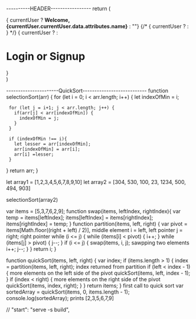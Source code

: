 <!-- Login -----------------
// import React from 'react'; 
// import { connect } from 'react-redux';
// import { updateLoginForm } from '../../actions/loginForm';
// import { login } from '../../actions/currentUser';

// const Login = ({ loginFormData, updateLoginForm, login }) => {
 
//   const handleChange = event => {
//     const { name, value } = event.target
//     const updatedFormInfo = { 
//       ...loginFormData, 
//       [name]: value
//     }
//     updateLoginForm(updatedFormInfo)
//   }

//   const handleSubmit = event => {
//     event.preventDefault()
//     login(loginFormData)
//   }

//   return(
//     <div className="ui container">
//       <div className="row">
//         <div className="col-md-8 col-md-offset-2">
//           <div className="panel panel-default">
//             <div className="panel-body">
//             <form className="ui form" onSubmit={handleSubmit}>
//               <div className="field">
//                 <label>Email:</label>
//                 <input type="text" placeholder="Email" value={loginFormData.email} name="email" onChange={handleChange} required/>
//               </div>
//               <div className="field">
//                 <label>Password:</label>
//                 <input type="password" placeholder="password" value={loginFormData.password} name="password" onChange={handleChange} required />
//               </div>
//               <button type="submit" className="ui button primary">Submit</button>
//             </form>
//             </div>
//           </div>
//         </div>
//       </div>
//     </div>
// }

// const mapStateToProps = state => {
//   return {
//     loginFormData: state.loginForm
//   }
// }

// export default connect(mapStateToProps, { updateLoginForm, login })(Login);












<!-- 
const Header = ({ currentUser }) => {
  if (!currentUser) {
    return <Login />
  } else {
  return(
    <div className="ui secondary pointing menu"> 
      <Link to="/" className="item">
        Home
      </Link>
      <Link to="/lists" className="item">
        Lists
      </Link>
      <div className="">
       <strong>Welcome, {currentUser.currentUser.data.attributes.name}</strong> 
      </div>
      <div className="right menu">
        <Logout />
      </div>
    </div>
  )
  }
} -->













----------HEADER-----------------
return (
    <div className="ui pointer menu">
      { currentUser ? <strong>Welcome, {currentUser.currentUser.data.attributes.name}</strong> : ""}
      {/* { currentUser ? <Logout/> : <Login/> } */}
      { currentUser ? <Logout /> : 
        <div>
          <h1><Link to='/login'>Login</Link> or <Link to='/signup'>Signup</Link></h1>
        </div>
      }
    </div>
  )



  ----------------------QuickSort---------------------------
   function selectionSort(arr) {
   for (let i = 0; i < arr.length; i++) {
     let indexOfMin = i;

     for (let j = i+1; j < arr.length; j++) {
       if(arr[j] < arr[indexOfMin]) {
         indexOfMin = j;
       }
     }

     if (indexOfMin !== i){
       let lesser = arr[indexOfMin];
       arr[indexOfMin] = arr[i];
       arr[i] =lesser;
     }
   }
   return arr;
 }

 let array1 = [1,2,3,4,5,6,7,8,9,10]
 let array2 = [304, 530, 100, 23, 1234, 500, 494, 903]


 selectionSort(array2)

var items = [5,3,7,6,2,9];
function swap(items, leftIndex, rightIndex){
    var temp = items[leftIndex];
    items[leftIndex] = items[rightIndex];
    items[rightIndex] = temp;
}
function partition(items, left, right) {
    var pivot   = items[Math.floor((right + left) / 2)], middle element
        i       = left, left pointer
        j       = right; right pointer
    while (i <= j) {
        while (items[i] < pivot) {
            i++;
        }
        while (items[j] > pivot) {
            j--;
        }
        if (i <= j) {
            swap(items, i, j); sawpping two elements
            i++;
            j--;
        }
    }
    return i;
}

function quickSort(items, left, right) {
    var index;
    if (items.length > 1) {
        index = partition(items, left, right); index returned from partition
        if (left < index - 1) { more elements on the left side of the pivot
            quickSort(items, left, index - 1);
        }
        if (index < right) { more elements on the right side of the pivot
            quickSort(items, index, right);
        }
    }
    return items;
}
 first call to quick sort
var sortedArray = quickSort(items, 0, items.length - 1);
console.log(sortedArray); prints [2,3,5,6,7,9]


// "start": "serve -s build",